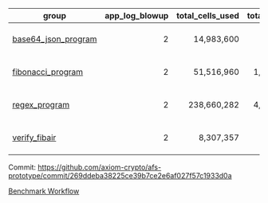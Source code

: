 | group | app_log_blowup | total_cells_used | total_cycles | total_proof_time_ms | agg_log_blowup | total_cells_used_leaf_agg | total_cycles_leaf_agg | total_proof_time_ms_leaf_agg | instance | alloc |
|---|---|---|---|---|---|---|---|---|---|---|
| [ base64_json_program ](https://github.com/axiom-crypto/afs-prototype/blob/gh-pages/benchmarks-pr/832/individual/base64_json-2-2-64cpu-linux-arm64-mimalloc.md) | <div style='text-align: right'>2</div> | <div style='text-align: right'>14,983,600</div> | <div style='text-align: right'>217,310</div> | <span style="color: red">(+42.0 [+1.6%])</span> <div style='text-align: right'>2,732.0</div> | - | - | - | - | 64cpu-linux-arm64 | mimalloc |
| [ fibonacci_program ](https://github.com/axiom-crypto/afs-prototype/blob/gh-pages/benchmarks-pr/832/individual/fibonacci-2-2-64cpu-linux-arm64-mimalloc.md) | <div style='text-align: right'>2</div> | <div style='text-align: right'>51,516,960</div> | <div style='text-align: right'>1,500,219</div> | <span style="color: red">(+35.0 [+0.5%])</span> <div style='text-align: right'>7,131.0</div> | - | - | - | - | 64cpu-linux-arm64 | mimalloc |
| [ regex_program ](https://github.com/axiom-crypto/afs-prototype/blob/gh-pages/benchmarks-pr/832/individual/regex-2-2-64cpu-linux-arm64-mimalloc.md) | <div style='text-align: right'>2</div> | <div style='text-align: right'>238,660,282</div> | <div style='text-align: right'>4,181,050</div> | <span style="color: red">(+169.0 [+0.6%])</span> <div style='text-align: right'>28,878.0</div> | - | - | - | - | 64cpu-linux-arm64 | mimalloc |
| [ verify_fibair ](https://github.com/axiom-crypto/afs-prototype/blob/gh-pages/benchmarks-pr/832/individual/verify_fibair-2-2-64cpu-linux-arm64-mimalloc.md) | <div style='text-align: right'>2</div> | <div style='text-align: right'>8,307,357</div> | <div style='text-align: right'>199,267</div> | <span style="color: green">(-18.0 [-1.1%])</span> <div style='text-align: right'>1,556.0</div> | - | - | - | - | 64cpu-linux-arm64 | mimalloc |

Commit: https://github.com/axiom-crypto/afs-prototype/commit/269ddeba38225ce39b7ce2e6af027f57c1933d0a

[Benchmark Workflow](https://github.com/axiom-crypto/afs-prototype/actions/runs/11942025484)
